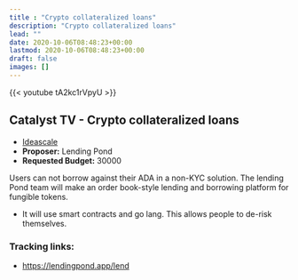 ```yaml
---
title : "Crypto collateralized loans"
description: "Crypto collateralized loans"
lead: ""
date: 2020-10-06T08:48:23+00:00
lastmod: 2020-10-06T08:48:23+00:00
draft: false
images: []
---
```


{{<  youtube tA2kc1rVpyU >}}

## Catalyst TV - Crypto collateralized loans

- [Ideascale](https://cardano.ideascale.com/c/idea/...)
- **Proposer:** Lending Pond
- **Requested Budget:** 30000

Users can not borrow against their ADA in a non-KYC solution. The lending Pond team will make an order book-style lending and borrowing platform for fungible tokens.

- It will use smart contracts and go lang. This allows people to de-risk themselves.

### Tracking links:

- <https://lendingpond.app/lend>





